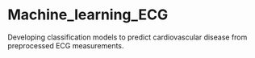 # Machine_learning_ECG
Developing classification models to predict cardiovascular disease from preprocessed ECG measurements.
